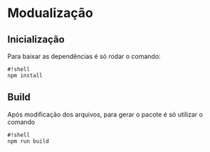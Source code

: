 # Modualização

## Inicialização

Para baixar as dependências é só rodar o comando:

```
#!shell
npm install
```

## Build

Após modificação dos arquivos, para gerar o pacote é só utilizar o comando

```
#!shell
npm run build
```
